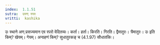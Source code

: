 ```yaml
---
index:  1.1.51
sutra:  उरण् रपरः
vritti:  kashika 
---
```


उः स्थाने अण् प्रसज्यमान एव रपरो वेदितव्यः। कर्ता। हर्ता। किरति। गिरति। द्वैमातुरः। त्रैमातुरः। उः इति किम्? खेयम्। गेयम्। अन्ग्रहणं किम्? सुधातुरकङ् च (4.1.97) सौधातकिः।

